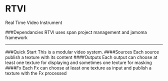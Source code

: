 RTVI
====
Real Time Video Instrument

###Dependancies
RTVI uses span project management and jamoma framework

---
###Quick Start
This is a modular video system.
####Sources
Each source publish a texture with its content
####Outputs
Each output can choose at least one texture for displaying and sometimes one texture for masking
####Fx
Each Fx can choose at least one texture as input and publish a texture with the Fx processed
